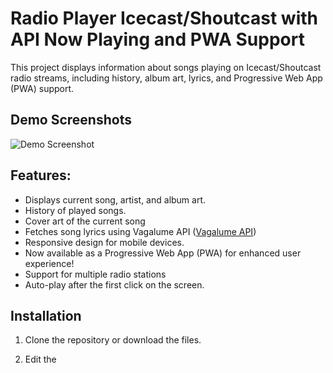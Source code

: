 # Radio Player Icecast/Shoutcast with API Now Playing and PWA Support

This project displays information about songs playing on Icecast/Shoutcast radio streams, including history, album art, lyrics, and Progressive Web App (PWA) support.

## Demo Screenshots

![Demo Screenshot](https://i.imgur.com/oULEMgZ.jpeg)

## Features:

* Displays current song, artist, and album art.
* History of played songs.
* Cover art of the current song
* Fetches song lyrics using Vagalume API ([Vagalume API](https://api.vagalume.com.br/docs/))
* Responsive design for mobile devices.
* Now available as a Progressive Web App (PWA) for enhanced user experience!
* Support for multiple radio stations
* Auto-play after the first click on the screen.

## Installation

1. Clone the repository or download the files.

2. Edit the <script> in the index.html

```javascript
<script>
            window.streams = {
                timeRefresh: 5000,
                stations: [
                    {
                        name: "Jailson Web Rádio",
                        hash: "jailson",
                        description: "Música sem parar",
                        logo: "assets/jailson_logo.png",
                        album:
                            "assets/jailson_cover.png",
                        cover:
                            "assets/jailson_cover.png",
                        api: "",
                        stream_url: "https://stream.zeno.fm/yn65fsaurfhvv",
                        tv_url: "https://eu1.servers10.com:2020/VideoPlayer/8106?autoplay=1",
                        server: "spotify",
                        program: {
                            time: "00:00",
                            name: "Jailson Web Radio",
                            description: "AO VIVO // ON AIR",
                        },
                        social: {
                            facebook: "https://facebook.com/",
                            twitter: "https://twitter.com/",
                            instagram: "https://www.instagram.com//",
                        },
                        apps: {
                            android: "#",
                            ios: "#",
                        },
                    },
                    {
                        name: "BENDICIÓN STEREO",
                        hash: "bendicion",
                        description: "Bendecidos para bendecir!",
                        logo: "assets/default.png",
                        album:
                            "assets/cover.png",
                        cover:
                            "assets/cover.png",
                        api: "get_stream_title.php?url=https://sv2.globalhostlive.com/proxy/bendistereo/stream2",
                        stream_url: "https://sv2.globalhostlive.com/proxy/bendistereo/stream2",
                        tv_url: "https://eu1.servers10.com:2020/VideoPlayer/8106?autoplay=1",
                        server: "spotify",
                        program: {
                            time: "11:00",
                            name: "Bendición Stereo",
                            description: "EN VIVO // ON AIR",
                        },
                        social: {
                            facebook: "https://facebook.com/BendicionStereo",
                            twitter: "https://twitter.com/BendiStereo",
                            instagram: "https://www.instagram.com/BendiStereo/",
                        },
                        apps: {
                            android: "#",
                            ios: "#",
                        },
                    },                    
                ],
            };
        </script>

 ```


   **Explanation:**

   * **Required fields:** `name`, `hash`, `description`, `logo`, `album`, `cover`, `stream_url`, `server` 
   * **Optional fields:** 
     * You can leave fields like  `api`, `tv_url`, `program`, `social`, `apps` empty or comment them out (`//`) if they are not applicable to your radio station.
     * Within the `apps` object, you can leave the `android` or `ios` fields empty (`""`) or comment them out  (`//`) if you don't have app links.
    
       

3. Open The assets folder and add your logo named "cover.png"


4. Just put the files in your server or use Free Hosting


## Free Hosting

[![Deploy with Vercel](https://vercel.com/button)](https://vercel.com/new/clone?repository-url=https://github.com/jailsonsb2/player_html)
[![Deploy to Netlify](https://www.netlify.com/img/deploy/button.svg)](https://app.netlify.com/start/deploy?repository=https://github.com/jailsonsb2/player_html)


## Radio Metadata API

Get real-time metadata from online radio streams!

### How to Use:

1. **Start Monitoring:** Use the `/start_monitoring/` endpoint to begin tracking a radio station. 
   - **Example:** `https:twj.es/start_monitoring/?radio_url=https://example.com/stream` 

2. **Get Radio Information:** Once monitoring is started, access the `/radio_info/` endpoint for real-time metadata and history.
   - **Example:** `https:twj.es/radio_info/?radio_url=https://example.com/stream` 

### Available Endpoints:

* `/start_monitoring/` **(GET):** Starts monitoring a radio stream. You must start monitoring before retrieving information.
    - **Required Parameter:** `radio_url`: The URL of the radio stream. 
* `/get_stream_title/` **(GET):** Retrieves the current song's title and album art from the radio stream.
    - **Required Parameter:** `url`: The URL of the radio stream. 
* `/radio_info/` **(GET):** Provides real-time information about the radio station, including the currently playing song and recent history.
    - **Required Parameter:** `radio_url`: The URL of the radio stream. 
* `/radio_history/` **(GET):** Fetches the complete song history from the database for a given radio station. You can set an optional limit on the number of records returned.
    - **Required Parameter:** `radio_url`: The URL of the radio stream.
    - **Optional Parameter:** `limit`: The maximum number of records to return.

### Contact

contato@jailson.es


## Contributing

1. Fork the project.
2. Create a branch for your feature (`git checkout -b feature/new-feature`).
3. Commit your changes (`git commit -am 'Add new feature'`).
4. Push to the branch (`git push origin feature/new-feature`).
5. Create a new Pull Request.

## License

This project is licensed under the MIT License. See the [LICENSE](LICENSE) file for details.

